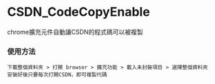 # CSDN_CodeCopyEnable
chrome擴充元件自動讓CSDN的程式碼可以被複製

### 使用方法
```
下載整個資料夾 > 打開 browser > 擴充功能 > 載入未封裝項目 > 選擇整個資料夾
安裝好後只要每次打開CSDN，即可複製代碼
```

